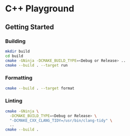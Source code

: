 # C++ Playground

## Getting Started

### Building

```sh
mkdir build
cd build
cmake -GNinja -DCMAKE_BUILD_TYPE=<Debug or Release> ..
cmake --build . --target run
```

### Formatting

```sh
cmake --build . --target format
```

### Linting

```sh
cmake -GNinja \
  -DCMAKE_BUILD_TYPE=<Debug or Release> \
  "-DCMAKE_CXX_CLANG_TIDY=/usr/bin/clang-tidy" \
  ..
cmake --build .
```
